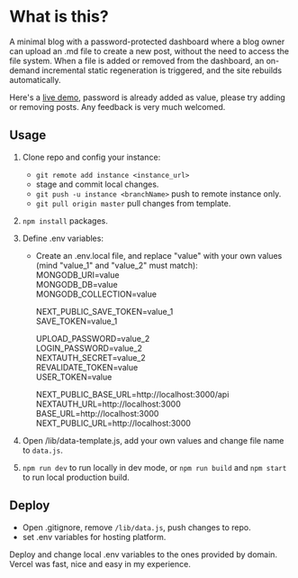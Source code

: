 # What is this? 
A minimal blog with a password-protected dashboard where a blog owner can upload an .md file 
to create a new post, without the need to access the file system. When a file is added or 
removed from the dashboard, an on-demand incremental static regeneration is triggered, and the site 
rebuilds automatically. 

Here's a [live demo](https://blog-gmzi.vercel.app), password is already added as value, please
try adding or removing posts. Any feedback is very much welcomed.

## Usage

1. Clone repo and config your instance:
    - `git remote add instance <instance_url>`
    - stage and commit local changes.
    - `git push -u instance <branchName>` push to remote instance only. 
    - `git pull origin master` pull changes from template. 
2. `npm install` packages. 
3. Define .env variables:
    - Create an .env.local file, and replace "value" with your own values (mind "value_1" and "value_2" must match):  
        MONGODB_URI=value  
        MONGODB_DB=value  
        MONGODB_COLLECTION=value  

        NEXT_PUBLIC_SAVE_TOKEN=value_1  
        SAVE_TOKEN=value_1  

        UPLOAD_PASSWORD=value_2  
        LOGIN_PASSWORD=value_2  
        NEXTAUTH_SECRET=value_2  
        REVALIDATE_TOKEN=value  
        USER_TOKEN=value  

        NEXT_PUBLIC_BASE_URL=http://localhost:3000/api  
        NEXTAUTH_URL=http://localhost:3000  
        BASE_URL=http://localhost:3000  
        NEXT_PUBLIC_URL=http://localhost:3000  

4. Open /lib/data-template.js, add your own values and change file name to `data.js`. 
5. `npm run dev` to run locally in dev mode, or `npm run build` and `npm start` to run local production build.

## Deploy

- Open .gitignore, remove `/lib/data.js`, push changes to repo.
- set .env variables for hosting platform. 

Deploy and change local .env variables to the ones provided by domain. Vercel was fast, nice and easy in my experience. 



